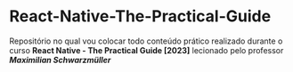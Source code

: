 # React-Native-The-Practical-Guide
Repositório no qual vou colocar todo conteúdo prático realizado durante o curso **React Native - The Practical Guide [2023]** lecionado pelo professor **_Maximilian Schwarzmüller_**
